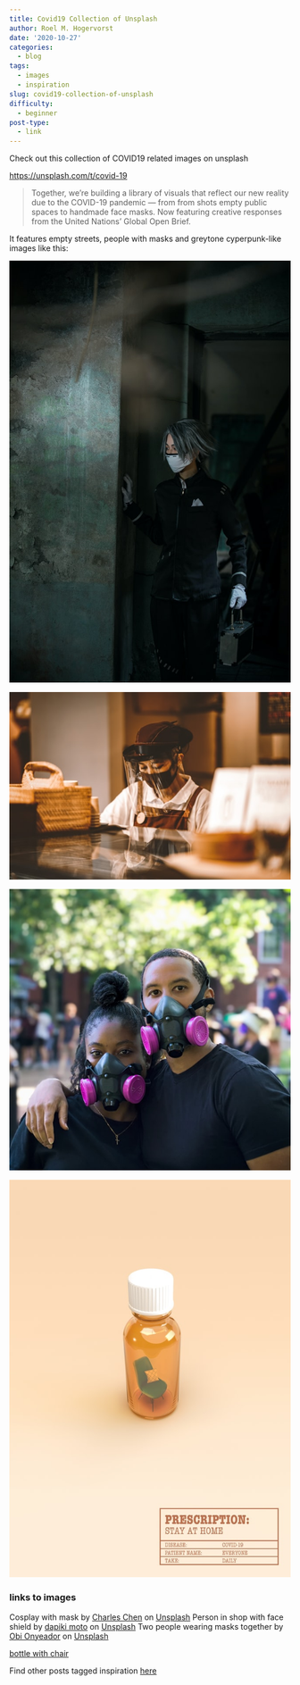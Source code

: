 ```yaml
---
title: Covid19 Collection of Unsplash
author: Roel M. Hogervorst
date: '2020-10-27'
categories:
  - blog
tags:
  - images
  - inspiration
slug: covid19-collection-of-unsplash
difficulty:
  - beginner
post-type:
  - link
---
```


Check out this collection of COVID19 related images on unsplash

<https://unsplash.com/t/covid-19>

> Together, we’re building a library of visuals that reflect our new reality due to the COVID-19 pandemic — from from shots empty public spaces to handmade face masks. Now featuring creative responses from the United Nations’ Global Open Brief.

It features empty streets, people with masks and greytone cyperpunk-like images
like this:

![](charles-chen-cosplay-unsplash.jpg)

![](dapiki-moto-shop-unsplash.jpg)

![](obi-onyeador-blackshirtpinkmask-unsplash.jpg)

![](united-nations-covid-19-response--65Z9_tX5es-unsplash.jpg)

### links to images
<span>Cosplay with mask by <a href="https://unsplash.com/@color0911?utm_source=unsplash&amp;utm_medium=referral&amp;utm_content=creditCopyText">Charles Chen</a> on <a href="https://unsplash.com/?utm_source=unsplash&amp;utm_medium=referral&amp;utm_content=creditCopyText">Unsplash</a></span>
<span>Person in shop with face shield by <a href="https://unsplash.com/@dapiki?utm_source=unsplash&amp;utm_medium=referral&amp;utm_content=creditCopyText">dapiki moto</a> on <a href="https://unsplash.com/?utm_source=unsplash&amp;utm_medium=referral&amp;utm_content=creditCopyText">Unsplash</a></span>
<span>Two people wearing masks together by <a href="https://unsplash.com/@thenewmalcolm?utm_source=unsplash&amp;utm_medium=referral&amp;utm_content=creditCopyText">Obi Onyeador</a> on <a href="https://unsplash.com/?utm_source=unsplash&amp;utm_medium=referral&amp;utm_content=creditCopyText">Unsplash</a></span>

[bottle with chair](https://unsplash.com/photos/-65Z9_tX5es)

Find other posts tagged inspiration [here](https://notes.rmhogervorst.nl/categories/inspiration/)
